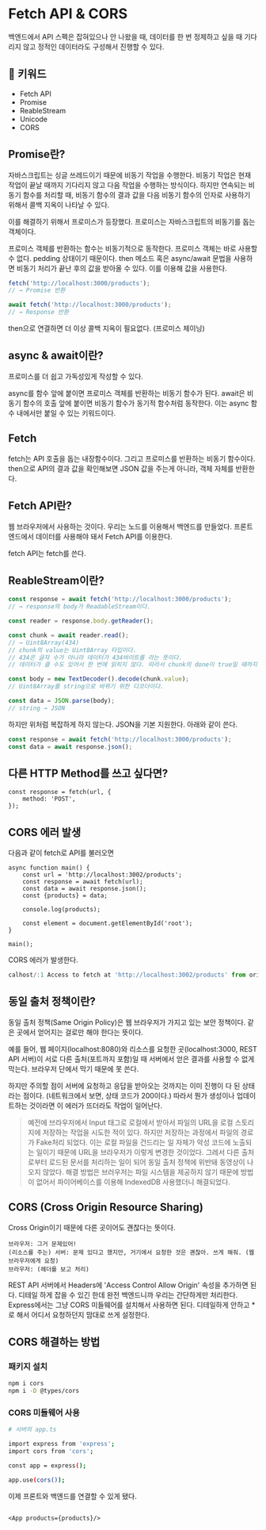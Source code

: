 # Fetch API & CORS

백엔드에서 API 스펙은 잡혀있으나 안 나왔을 때, 데이터를 한 번 정제하고 싶을 때 기다리지 않고 정적인 데이터라도 구성해서 진행할 수 있다.

## :whale2: 키워드

* Fetch API
* Promise
* ReableStream
* Unicode
* CORS

## Promise란?

자바스크립트는 싱글 쓰레드이기 때문에 비동기 작업을 수행한다. 비동기 작업은 현재 작업이 끝날 때까지 기다리지 않고 다음 작업을 수행하는 방식이다.
하지만 연속되는 비동기 함수를 처리할 때, 비동기 함수의 결과 값을 다음 비동기 함수의 인자로 사용하기 위해서 콜백 지옥이 나타날 수 있다.

이를 해결하기 위해서 프로미스가 등장했다. 프로미스는 자바스크립트의 비동기를 돕는 객체이다.

프로미스 객체를 반환하는 함수는 비동기적으로 동작한다. 프로미스 객체는 바로 사용할 수 없다. pedding 상태이기 때문이다.
then 메소드 혹은 async/await 문법을 사용하면 비동기 처리가 끝난 후의 값을 받아올 수 있다. 이를 이용해 값을 사용한다.

```javascript
fetch('http://localhost:3000/products');
// → Promise 반환

await fetch('http://localhost:3000/products');
// → Response 반환
```

then으로 연결하면 더 이상 콜백 지옥이 필요없다. (프로미스 체이닝)

## async & await이란?

프로미스를 더 쉽고 가독성있게 작성할 수 있다.

async를 함수 앞에 붙이면 프로미스 객체를 반환하는 비동기 함수가 된다.
await은 비동기 함수의 호출 앞에 붙이면 비동기 함수가 동기적 함수처럼 동작한다. 이는 async 함수 내에서만 붙일 수 있는 키워드이다.

## Fetch

fetch는 API 호출을 돕는 내장함수이다. 그리고 프로미스를 반환하는 비동기 함수이다.
then으로 API의 결과 값을 확인해보면 JSON 값을 주는게 아니라, 객체 자체를 반환한다.

## Fetch API란?

웹 브라우저에서 사용하는 것이다. 우리는 노드를 이용해서 백엔드를 만들었다. 프론트엔드에서 데이터를 사용해야 돼서 Fetch API를 이용한다.

fetch API는 fetch를 쓴다.

## ReableStream이란?

```javascript
const response = await fetch('http://localhost:3000/products');
// → response의 body가 ReadableStream이다.

const reader = response.body.getReader();

const chunk = await reader.read();
// → Uint8Array(434)  
// chunk의 value는 Uint8Array 타입이다.
// 434은 글자 수가 아니라 데이터가 434바이트를 라는 뜻이다. 
// 데이터가 클 수도 있어서 한 번에 읽히지 않다. 따라서 chunk의 done이 true일 때까지 반복해서 읽어야 한다.

const body = new TextDecoder().decode(chunk.value);
// Uint8Array를 string으로 바뀌기 위한 디코더이다.

const data = JSON.parse(body);
// string → JSON
```

하지만 위처럼 복잡하게 하지 않는다. JSON을 기본 지원한다. 아래와 같이 쓴다.

```javascript
const response = await fetch('http://localhost:3000/products');
const data = await response.json();
```

## 다른 HTTP Method를 쓰고 싶다면?

```javscript
const response = fetch(url, {
    method: 'POST',
});
```

## CORS 에러 발생

다음과 같이 fetch로 API를 불러오면

```tsx
async function main() {
    const url = 'http://localhost:3002/products';
    const response = await fetch(url);
    const data = await response.json();
    const {products} = data;

    console.log(products);

    const element = document.getElementById('root');
}

main();
```

CORS 에러가 발생한다.

```javascript
calhost/:1 Access to fetch at 'http://localhost:3002/products' from origin 'http://localhost:8080' has been blocked by CORS policy: No 'Access-Control-Allow-Origin' header is present on the requested resource. If an opaque response serves your needs, set the request's mode to 'no-cors' to fetch the resource with CORS disabled.
```

## 동일 출처 정책이란?

 동일 출처 정책(Same Origin Policy)은 웹 브라우저가 가지고 있는 보안 정책이다. 같은 곳에서 얻어지는 걸로만 해야 한다는 뜻이다.

예를 들어, 웹 페이지(localhost:8080)와 리소스를 요청한 곳(localhost:3000, REST API 서버)이 서로 다른 출처(포트까지 포함)일 때 서버에서 얻은 결과를 사용할 수 없게 막는다. 브라우저 단에서 막기 때문에 못 쓴다.

하지만 주의할 점이 서버에 요청하고 응답을 받아오는 것까지는 이미 진행이 다 된 상태라는 점이다. (네트워크에서 보면, 상태 코드가 200이다.)
따라서 뭔가 생성이나 업데이트하는 것이라면 이 에러가 뜨더라도 작업이 일어난다.

> 예전에 브라우저에서 Input 태그로 로컬에서 받아서 파일의 URL을 로컬 스토리지에 저장하는 작업을 시도한 적이 있다. 하지만 저장하는 과정에서 파일의 경로가 Fake처리 되었다. 이는 로컬 파일을 건드리는 일 자체가 악성 코드에 노출되는 일이기 때문에 URL을 브라우저가 이렇게 변경한 것이었다. 그레서 다른 출처로부터 로드된 문서를 처리하는 일이 되어 동일 출처 정책에 위반돼 동영상이 나오지 않았다. 해결 방법은 브러우저는 파일 시스템을 제공하지 않기 때문에 방법이 없어서 파이어베이스를 이용해 IndexedDB 사용했더니 해결되었다.

## CORS (Cross Origin Resource Sharing)

Cross Origin이기 때문에 다른 곳이어도 괜찮다는 뜻이다.

```plaintext
브라우저: 그거 문제있어!
(리소스를 주는) 서버: 문제 있다고 했지만, 거기에서 요청한 것은 괜찮아. 쓰게 해줘. (웹 브라우저에게 요청)
브라우저: (헤더를 보고 처리)
```

REST API 서버에서 Headers에 'Access Control Allow Origin' 속성을 추가하면 된다.
디테일 하게 잡을 수 있긴 한데 완전 백엔드니까 우리는 간단하게만 처리한다. Express에서는 그냥 CORS 미들웨어를 설치해서 사용하면 된다.
디테일하게 안하고 *로 해서 어디서 요청하던지 맘대로 쓰게 설정한다.

## CORS 해결하는 방법

### 패키지 설치

```bash
npm i cors
npm i -D @types/cors
```

### CORS 미들웨어 사용

```bash
# 서버의 app.ts

import express from 'express';
import cors from 'cors';

const app = express();

app.use(cors());
```

이제 프론트와 백엔드를 연결할 수 있게 됐다.

```tsx

<App products={products}/>
```
